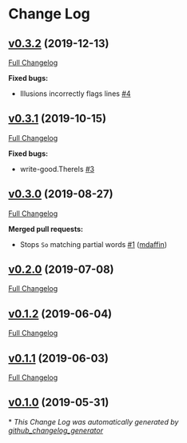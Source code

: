 # Change Log

## [v0.3.2](https://github.com/errata-ai/write-good/tree/v0.3.2) (2019-12-13)
[Full Changelog](https://github.com/errata-ai/write-good/compare/v0.3.1...v0.3.2)

**Fixed bugs:**

- Illusions incorrectly flags lines [\#4](https://github.com/errata-ai/write-good/issues/4)

## [v0.3.1](https://github.com/errata-ai/write-good/tree/v0.3.1) (2019-10-15)
[Full Changelog](https://github.com/errata-ai/write-good/compare/v0.3.0...v0.3.1)

**Fixed bugs:**

- write-good.ThereIs [\#3](https://github.com/errata-ai/write-good/issues/3)

## [v0.3.0](https://github.com/errata-ai/write-good/tree/v0.3.0) (2019-08-27)
[Full Changelog](https://github.com/errata-ai/write-good/compare/v0.2.0...v0.3.0)

**Merged pull requests:**

- Stops `So` matching partial words [\#1](https://github.com/errata-ai/write-good/pull/1) ([mdaffin](https://github.com/mdaffin))

## [v0.2.0](https://github.com/errata-ai/write-good/tree/v0.2.0) (2019-07-08)
[Full Changelog](https://github.com/errata-ai/write-good/compare/v0.1.2...v0.2.0)

## [v0.1.2](https://github.com/errata-ai/write-good/tree/v0.1.2) (2019-06-04)
[Full Changelog](https://github.com/errata-ai/write-good/compare/v0.1.1...v0.1.2)

## [v0.1.1](https://github.com/errata-ai/write-good/tree/v0.1.1) (2019-06-03)
[Full Changelog](https://github.com/errata-ai/write-good/compare/v0.1.0...v0.1.1)

## [v0.1.0](https://github.com/errata-ai/write-good/tree/v0.1.0) (2019-05-31)


\* *This Change Log was automatically generated by [github_changelog_generator](https://github.com/skywinder/Github-Changelog-Generator)*